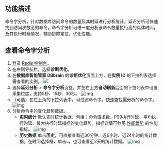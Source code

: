 ## 功能描述

命令字分析，针对数据库访问命令的数量及其时延进行分析统计。延迟分析可快速找到访问次数高的命令，命令字分析可进一度分析该命令数量执行高的具体时间，及其执行时延情况，辅助排障定位，优化性能。

## 查看命令字分析

1. 登录 [Redis 控制台](https://console.cloud.tencent.com/redis)。
2. 在左侧导航栏，选择**诊断优化**。
3. 在**数据库智能管家 DBbrain** 的**诊断优化**页面上方，在**实例 ID** 的下拉列表选择需查看的实例。
![](https://qcloudimg.tencent-cloud.cn/raw/807e5c7834d4495279de56e4301dfe34.png)
4. 选择**延迟分析** > **命令字分析**页签，并在右上方**自动刷新**后面的下拉列表中设置采集粒度，支持5秒、15秒、30秒。
![img](https://main.qcloudimg.com/raw/68a68414fe187005ffc975625bad4ce9.png)
5. （可选）在左上角的下拉列表中，可过滤命令字，快速查找需分析的命令字。
![img](https://main.qcloudimg.com/raw/cf49546fe35e61bf095277b3d03dbd76.png)
6. 分析命令字的变化趋势数据。
   - **实时统计**
     默认实时统计数据，包括：命令请求数、P99执行时延、平均执行时延、最大执行时延指标的变化趋势。指标详情可参见 [性能趋势](https://cloud.tencent.com/document/product/239/73517) 的性能指标。
     ![img](https://main.qcloudimg.com/raw/0bd192f7954df57acd8874a692e66e5c.png)
   - **历史数据**
     单击**历史**，可直接查看近30分钟、近6小时、近24小时的统计数据。在时间选择框，单击<img src="https://qcloudimg.tencent-cloud.cn/raw/a1438740099d1baedaf57020fb2e397b.png" style="zoom: 50%;" />，也可查看近2天的统计数据。
     ![img](https://main.qcloudimg.com/raw/93e7d8f5c36251dd5d13f39e28e17782.png)
